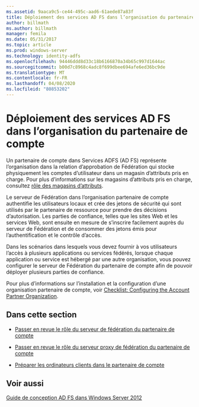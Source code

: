 ```yaml
---
ms.assetid: 9aaca9c5-ce44-495c-aad6-61aede87a83f
title: Déploiement des services AD FS dans l’organisation du partenaire de compte
author: billmath
ms.author: billmath
manager: femila
ms.date: 05/31/2017
ms.topic: article
ms.prod: windows-server
ms.technology: identity-adfs
ms.openlocfilehash: 94446ddd8d33c18b6166870a34b65c997d1644ac
ms.sourcegitcommit: b00d7c8968c4adc8f699dbee694afe6ed36bc9de
ms.translationtype: MT
ms.contentlocale: fr-FR
ms.lasthandoff: 04/08/2020
ms.locfileid: "80853202"
---
```

# <a name="deploying-ad-fs-in-the-account-partner-organization"></a>Déploiement des services AD FS dans l’organisation du partenaire de compte

Un partenaire de compte dans Services ADFS \(AD FS\) représente l’organisation dans la relation d’approbation de Fédération qui stocke physiquement les comptes d’utilisateur dans un magasin d’attributs pris en charge. Pour plus d’informations sur les magasins d’attributs pris en charge, consultez [rôle des magasins d’attributs](../../ad-fs/technical-reference/The-Role-of-Attribute-Stores.md).  
  
Le serveur de Fédération dans l’organisation partenaire de compte authentifie les utilisateurs locaux et crée des jetons de sécurité qui sont utilisés par le partenaire de ressource pour prendre des décisions d’autorisation. Les parties de confiance, telles que les sites Web et les services Web, sont ensuite en mesure de s’inscrire facilement auprès du serveur de Fédération et de consommer des jetons émis pour l’authentification et le contrôle d’accès.  
  
Dans les scénarios dans lesquels vous devez fournir à vos utilisateurs l’accès à plusieurs applications ou services fédérés, lorsque chaque application ou service est hébergé par une autre organisation, vous pouvez configurer le serveur de Fédération du partenaire de compte afin de pouvoir déployer plusieurs parties de confiance.  
  
Pour plus d’informations sur l’installation et la configuration d’une organisation partenaire de compte, voir [Checklist: Configuring the Account Partner Organization](../../ad-fs/deployment/Checklist--Configuring-the-Account-Partner-Organization.md).  
  
## <a name="in-this-section"></a>Dans cette section  
  
-   [Passer en revue le rôle du serveur de fédération du partenaire de compte](Review-the-Role-of-the-Federation-Server-in-the-Account-Partner.md)  
  
-   [Passer en revue le rôle du serveur proxy de fédération du partenaire de compte](Review-the-Role-of-the-Federation-Server-Proxy-in-the-Account-Partner.md)  
  
-   [Préparer les ordinateurs clients dans le partenaire de compte](Prepare-Client-Computers-in-the-Account-Partner.md)  
  
## <a name="see-also"></a>Voir aussi
[Guide de conception AD FS dans Windows Server 2012](AD-FS-Design-Guide-in-Windows-Server-2012.md)
